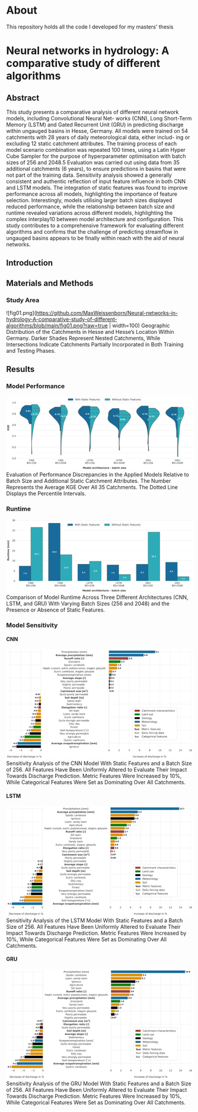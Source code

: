 # About

This repository holds all the code I developed for my masters' thesis

# Neural networks in hydrology: A comparative study of different algorithms

## Abstract

This study presents a comparative analysis of different neural network models, including Convolutional Neural Net-
works (CNN), Long Short-Term Memory (LSTM) and Gated Recurrent Unit (GRU) in predicting discharge within ungauged
basins in Hesse, Germany. All models were trained on 54 catchments with 28 years of daily meteorological data, either includ-
ing or excluding 12 static catchment attributes. The training process of each model scenario combination was repeated 100
times, using a Latin Hyper Cube Sampler for the purpose of hyperparameter optimisation with batch sizes of 256 and 2048.5
Evaluation was carried out using data from 35 additional catchments (6 years), to ensure predictions in basins that were not part
of the training data. Sensitivity analysis showed a generally consistent and authentic reflection of input feature influence in both
CNN and LSTM models. The integration of static features was found to improve performance across all models, highlighting
the importance of feature selection. Interestingly, models utilising larger batch sizes displayed reduced performance, while the
relationship between batch size and runtime revealed variations across different models, highlighting the complex interplay10
between model architecture and configuration. This study contributes to a comprehensive framework for evaluating different
algorithms and confirms that the challenge of predicting streamflow in ungauged basins appears to be finally within reach with
the aid of neural networks.

## Introduction

## Materials and Methods
### Study Area
![fig01.png](https://github.com/MaxWeissenborn/Neural-networks-in-hydrology-A-comparative-study-of-different-algorithms/blob/main/fig01.png?raw=true | width=100)
Geographic Distribution of the Catchments in Hesse and Hesse’s Location Within Germany. Darker Shades Represent Nested
Catchments, While Intersections Indicate Catchments Partially Incorporated in Both Training and Testing Phases.

## Results
### Model Performance
![fig05.png](https://github.com/MaxWeissenborn/Neural-networks-in-hydrology-A-comparative-study-of-different-algorithms/blob/main/fig05.png?raw=true)
Evaluation of Performance Discrepancies in the Applied Models Relative to Batch Size and Additional Static Catchment Attributes.
The Number Represents the Average KGE Over All 35 Catchments. The Dotted Line Displays the Percentile Intervals.

### Runtime
![fig06.png](https://github.com/MaxWeissenborn/Neural-networks-in-hydrology-A-comparative-study-of-different-algorithms/blob/main/fig06.png?raw=true)
Comparison of Model Runtime Across Three Different Architectures (CNN, LSTM, and GRU) With Varying Batch Sizes (256
and 2048) and the Presence or Absence of Static Features.

### Model Sensitivity
#### CNN
![fig07.png](https://github.com/MaxWeissenborn/Neural-networks-in-hydrology-A-comparative-study-of-different-algorithms/blob/main/fig07.png?raw=true)
Sensitivity Analysis of the CNN Model With Static Features and a Batch Size of 256. All Features Have Been Uniformly Altered
to Evaluate Their Impact Towards Discharge Prediction. Metric Features Were Increased by 10%, While Categorical Features Were Set as
Dominating Over All Catchments.

#### LSTM 
![fig08.png](https://github.com/MaxWeissenborn/Neural-networks-in-hydrology-A-comparative-study-of-different-algorithms/blob/main/fig08.png?raw=true)
Sensitivity Analysis of the LSTM Model With Static Features and a Batch Size of 256. All Features Have Been Uniformly Altered
to Evaluate Their Impact Towards Discharge Prediction. Metric Features Were Increased by 10%, While Categorical Features Were Set as
Dominating Over All Catchments.


#### GRU
![fig09.png](https://github.com/MaxWeissenborn/Neural-networks-in-hydrology-A-comparative-study-of-different-algorithms/blob/main/fig09.png?raw=true)
Sensitivity Analysis of the GRU Model With Static Features and a Batch Size of 256. All Features Have Been Uniformly Altered
to Evaluate Their Impact Towards Discharge Prediction. Metric Features Were Increased by 10%, While Categorical Features Were Set as
Dominating Over All Catchments.
